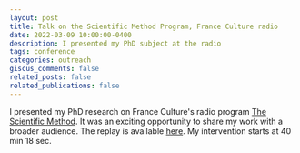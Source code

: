 ```yaml
---
layout: post
title: Talk on the Scientific Method Program, France Culture radio
date: 2022-03-09 10:00:00-0400
description: I presented my PhD subject at the radio
tags: conference
categories: outreach
giscus_comments: false
related_posts: false
related_publications: false
---
```


I presented my PhD research on France Culture's radio program [The Scientific Method](https://www.radiofrance.fr/franceculture/podcasts/la-methode-scientifique).
It was an exciting opportunity to share my work with a broader audience. The replay is available [here](https://www.radiofrance.fr/franceculture/podcasts/la-methode-scientifique/ecologie-de-la-peur-loup-y-es-tu-5123889). My intervention starts at 40 min 18 sec.
